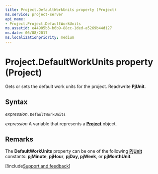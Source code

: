 ```yaml
---
title: Project.DefaultWorkUnits property (Project)
ms.service: project-server
api_name:
- Project.Project.DefaultWorkUnits
ms.assetid: e44985b3-b6b9-88cc-1ded-a5269b44d127
ms.date: 06/08/2017
ms.localizationpriority: medium
---
```



# Project.DefaultWorkUnits property (Project)

Gets or sets the default work units for the project. Read/write **PjUnit**.


## Syntax

_expression_. `DefaultWorkUnits`

_expression_ A variable that represents a **[Project](project.project.md)** object.


## Remarks

The **DefaultWorkUnits** property can be one of the following **[PjUnit](Project.PjUnit.md)** constants: **pjMinute**, **pjHour**, **pjDay, pjWeek**, or **pjMonthUnit**.

[!include[Support and feedback](~/includes/feedback-boilerplate.md)]